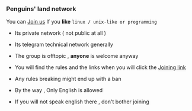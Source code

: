 ### Penguins' land network

You can [Join us](https://t.me/joinchat/AAAAAFHhzZN7-LtiiwDp3g ) If you **like**  ```linux / unix-like or programming```

- Its private network ( not public at all ) 

- Its telegram technical network generally 

- The group is offtopic , **anyone** is welcome anyway 

- You will find the rules and the links when you will click the [Joining link](https://t.me/joinchat/AAAAAFHhzZN7-LtiiwDp3g )

- Any rules breaking might end up with a ban 

- By the way , Only English is allowed

- If you will not speak english there , don't bother joining

